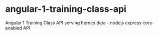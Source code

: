 # angular-1-training-class-api
Angular 1 Training Class API serving heroes data - nodejs express cors-enabled API
